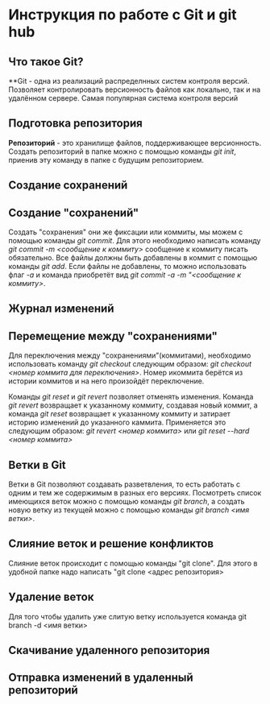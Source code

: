 # Инструкция по работе с Git и git hub

## Что такое Git?
**Git - одна из реализаций распределнных систем контроля версий. Позволяет контролировать версионность файлов как локально, так и на удалённом сервере. Самая популярная система контроля версий

## Подготовка репозитория
**Репозиторий** - это хранилище файлов, поддерживающее версионность. Создать репозиторий в папке можно с помощью команды *git init*, приенив эту команду в папке с будущим репозиторием.
## Создание сохранений

## Создание "сохранений"
Создать "сохранения" они же фиксации или коммиты, мы можем с помощью команды *git commit*. Для этого необходимо написать команду *git commit -m <сообщение к коммиту>* сообщение к коммиту писать обязательно. Все файлы должны быть добавлены в коммит с помощью команды *git add*. Если файлы не добавлены, то можно использовать флаг *-а* и команда приобретёт вид *git commit -a -m "<сообщение к коммиту>*.

## Журнал изменений

## Перемещение между "сохранениями"
Для переключения между "сохранениями"(коммитами), необходимо использовать команду *git checkout* следующим образом: *git checkout <номер коммита для переключения>*. Номер икоммита берётся из истории коммитов и на него произойдёт переключение.

Команды *git reset* и *git revert* позволяет отменять изменения. Команда *git revert* возвращает к указанному коммиту, создавая новый коммит, а команда *git reset* возвращает к указанному коммиту и затирает историю изменений до указанного каммита. Применяется это следующим образом: *git revert <номер коммита>* или *git reset --hard <номер коммита>*

## Ветки в Git
Ветки в Git позволяют создавать разветвления, то есть работать с одним и тем же содержимым в разных его версиях. Посмотреть список имеющихся веток можно с помощью команды *git branch*, а создать новую ветку из текущей можно с помощью команды *git branch <имя ветки>*.

## Слияние веток и решение конфликтов
Слияние веток происходит с помощью команды "git clone". Для этого в удобной папке надо написать "git clone <адрес репозитория>

## Удаление веток
Для того чтобы удалить уже слитую ветку используется команда git branch -d <имя ветки>

## Скачивание удаленного репозитория

## Отправка изменений в удаленный репозиторий



